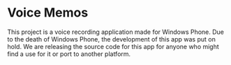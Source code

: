 # Voice Memos

This project is a voice recording application made for Windows Phone. Due to the death of Windows Phone, the development of this app was put on hold. We are releasing the source code for this app for anyone who might find a use for it or port to another platform.

